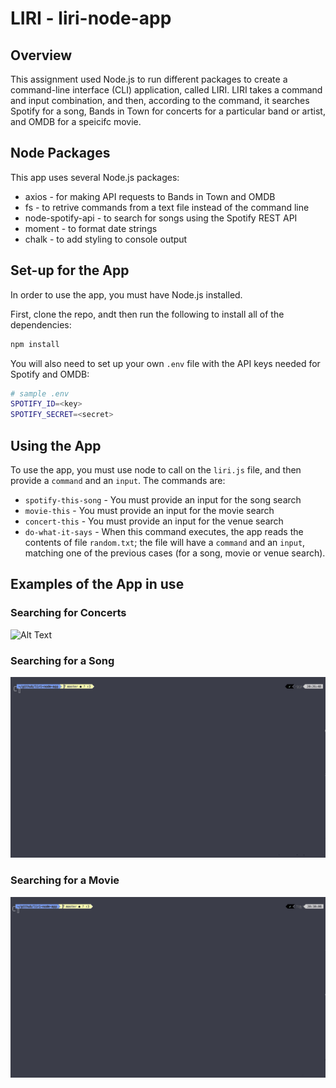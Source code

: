 # LIRI - liri-node-app

## Overview
This assignment used Node.js to run different packages to create a command-line interface (CLI) application, called LIRI. LIRI takes a command and input combination, and then, according to the command, it searches Spotify for a song, Bands in Town for concerts for a particular band or artist, and OMDB for a speicifc movie. 

## Node Packages
This app uses several Node.js packages:
* axios - for making API requests to Bands in Town and OMDB
* fs - to retrive commands from a text file instead of the command line
* node-spotify-api - to search for songs using the Spotify REST API
* moment - to format date strings
* chalk - to add styling to console output

## Set-up for the App
In order to use the app, you must have Node.js installed.

First, clone the repo, andt then run the following to install all of the dependencies:
```javascript
npm install
```
You will also need to set up your own `.env` file with the API keys needed for Spotify and OMDB:
```bash
# sample .env
SPOTIFY_ID=<key>
SPOTIFY_SECRET=<secret>
```

## Using the App
To use the app, you must use node to call on the `liri.js` file, and then provide a `command` and an `input`. The commands are:
* `spotify-this-song` - You must provide an input for the song search
* `movie-this` - You must provide an input for the movie search
* `concert-this` - You must provide an input for the venue search
* `do-what-it-says` - When this command executes, the app reads the contents of file `random.txt`; the file will have a `command` and an `input`, matching one of the previous cases (for a song, movie or venue search).

## Examples of the App in use

### Searching for Concerts
![Alt Text](gifs/events.gif)

### Searching for a Song
![Alt Text](gifs/track.gif)

### Searching for a Movie
![Alt Text](gifs/movie.gif)
